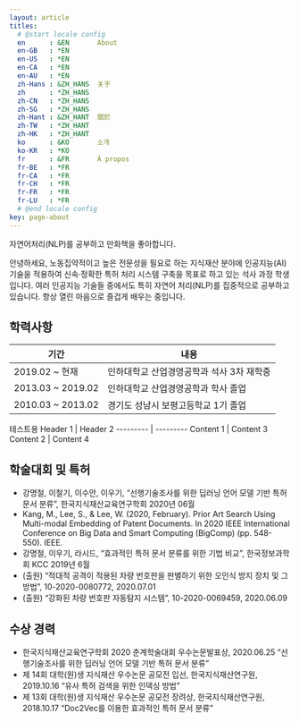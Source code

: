```yaml
---
layout: article
titles:
  # @start locale config
  en      : &EN       About
  en-GB   : *EN
  en-US   : *EN
  en-CA   : *EN
  en-AU   : *EN
  zh-Hans : &ZH_HANS  关于
  zh      : *ZH_HANS
  zh-CN   : *ZH_HANS
  zh-SG   : *ZH_HANS
  zh-Hant : &ZH_HANT  關於
  zh-TW   : *ZH_HANT
  zh-HK   : *ZH_HANT
  ko      : &KO       소개
  ko-KR   : *KO
  fr      : &FR       À propos
  fr-BE   : *FR
  fr-CA   : *FR
  fr-CH   : *FR
  fr-FR   : *FR
  fr-LU   : *FR
  # @end locale config
key: page-about
---
```


자연어처리(NLP)를 공부하고 만화책을 좋아합니다.

안녕하세요, 노동집약적이고 높은 전문성을 필요로 하는 지식재산 분야에 인공지능(AI) 기술을 적용하여 신속·정확한 특허 처리 시스템 구축을 목표로 하고 있는 석사 과정 학생입니다. 여러 인공지능 기술들 중에서도 특히 자연어 처리(NLP)를 집중적으로 공부하고 있습니다. 항상 열린 마음으로 즐겁게 배우는 중입니다.

## 학력사항
| 기간 | 내용 |
|----------------|----------------|
| 2019.02 ~ 현재 | 인하대학교 산업경영공학과 석사 3차 재학중 |
| 2013.03 ~ 2019.02 | 인하대학교 산업경영공학과 학사 졸업 |
| 2010.03 ~ 2013.02 | 경기도 성남시 보평고등학교 1기 졸업 |

테스트용
Header 1 | Header 2
--------- | ---------
Content 1 | Content 3
Content 2 | Content 4



## 학술대회 및 특허
- 강명철, 이철기, 이수안, 이우기, “선행기술조사를 위한 딥러닝 언어 모델 기반 특허 문서 분류”, 한국지식재산교육연구학회 2020년 06월
- Kang, M., Lee, S., & Lee, W. (2020, February). Prior Art Search Using Multi-modal Embedding of Patent Documents. In 2020 IEEE International Conference on Big Data and Smart Computing (BigComp) (pp. 548-550). IEEE.
- 강명철, 이우기, 라시드, “효과적인 특허 문서 분류를 위한 기법 비교”, 한국정보과학회 KCC 2019년 6월
- (출원) “적대적 공격이 적용된 차량 번호판을 판별하기 위한 오인식 방지 장치 및 그 방법”,  10-2020-0080772, 2020.07.01
- (출원) “강화된 차량 번호판 자동탐지 시스템”, 10-2020-0069459, 2020.06.09

## 수상 경력
- 한국지식재산교육연구학회 2020 춘계학술대회 우수논문발표상, 2020.06.25
“선행기술조사를 위한 딥러닝 언어 모델 기반 특허 문서 분류”
- 제 14회 대학(원)생 지식재산 우수논문 공모전 입선, 한국지식재산연구원, 2019.10.16
“유사 특허 검색을 위한 인덱싱 방법”
- 제 13회 대학(원)생 지식재산 우수논문 공모전 장려상, 한국지식재산연구원, 2018.10.17
“Doc2Vec를 이용한 효과적인 특허 문서 분류”
